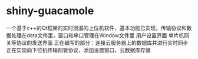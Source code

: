 # shiny-guacamole

一个基于c++的Qt框架的实时测温的上位机软件，基本功能已实现，传输协议和数据处理在data文件里，窗口和串口管理在Window文件里
	用户设置界面
	单片机网关等协议的发送界面
正在编写的部分：连接云服务器上的数据库并进行实时同步
正在实现向下位机传输网管协议，添加设置窗口，云数据库存储

